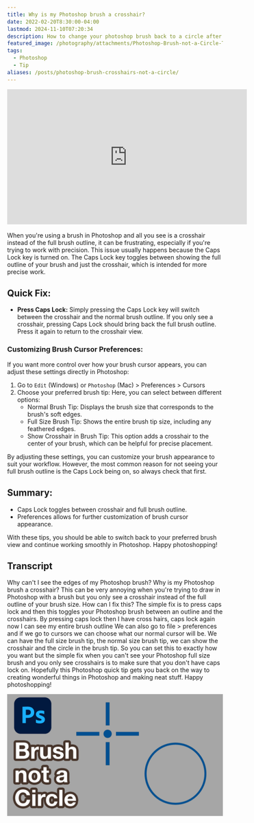 ```yaml
---
title: Why is my Photoshop brush a crosshair?
date: 2022-02-20T8:30:00-04:00
lastmod: 2024-11-10T07:20:34
description: How to change your photoshop brush back to a circle after it is a cross hair
featured_image: /photography/attachments/Photoshop-Brush-not-a-Circle-Title.jpg
tags:
  - Photoshop
  - Tip
aliases: /posts/photoshop-brush-crosshairs-not-a-circle/
---
```


<div class="iframe-16-9-container">
<iframe class="youTubeIframe" width="560" height="315" src="https://www.youtube.com/embed/fQz6vmnBbpM?rel=0" title="YouTube video player" frameborder="0" allow="accelerometer; autoplay; clipboard-write; encrypted-media; gyroscope; picture-in-picture; web-share" allowfullscreen></iframe>
</div>

When you're using a brush in Photoshop and all you see is a crosshair instead of the full brush outline, it can be frustrating, especially if you're trying to work with precision. This issue usually happens because the Caps Lock key is turned on. The Caps Lock key toggles between showing the full outline of your brush and just the crosshair, which is intended for more precise work.

## Quick Fix:

- **Press Caps Lock:** Simply pressing the Caps Lock key will switch between the crosshair and the normal brush outline. If you only see a crosshair, pressing Caps Lock should bring back the full brush outline. Press it again to return to the crosshair view.

### Customizing Brush Cursor Preferences:

If you want more control over how your brush cursor appears, you can adjust these settings directly in Photoshop:

1. Go to `Edit` (Windows) or `Photoshop` (Mac) > Preferences > Cursors
2. Choose your preferred brush tip: Here, you can select between different options:
   - Normal Brush Tip: Displays the brush size that corresponds to the brush's soft edges.
   - Full Size Brush Tip: Shows the entire brush tip size, including any feathered edges.
   - Show Crosshair in Brush Tip: This option adds a crosshair to the center of your brush, which can be helpful for precise placement.

By adjusting these settings, you can customize your brush appearance to suit your workflow. However, the most common reason for not seeing your full brush outline is the Caps Lock being on, so always check that first.

## Summary:

- Caps Lock toggles between crosshair and full brush outline.
- Preferences allows for further customization of brush cursor appearance.

With these tips, you should be able to switch back to your preferred brush view and continue working smoothly in Photoshop. Happy photoshopping!

## Transcript

Why can't I see the edges of my Photoshop brush? Why is my Photoshop brush a crosshair? This can be very annoying when you're trying to draw in Photoshop with a brush but you only see a crosshair instead of the full outline of your brush size. How can I fix this? The simple fix is to press caps lock and then this toggles your Photoshop brush between an outline and the crosshairs. By pressing caps lock then I have cross hairs, caps lock again now I can see my entire brush outline We can also go to file > preferences and if we go to cursors we can choose what our normal cursor will be. We can have the full size brush tip, the normal size brush tip, we can show the crosshair and the circle in the brush tip. So you can set this to exactly how you want but the simple fix when you can't see your Photoshop full size brush and you only see crosshairs is to make sure that you don't have caps lock on. Hopefully this Photoshop quick tip gets you back on the way to creating wonderful things in Photoshop and making neat stuff. Happy photoshopping!

![Photoshop brush is a crosshair](./attachments/Photoshop-Brush-not-a-Circle-Title.jpg)
